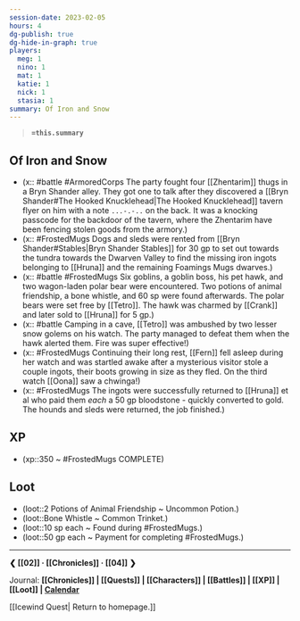 ```yaml
---
session-date: 2023-02-05
hours: 4
dg-publish: true
dg-hide-in-graph: true
players: 
  meg: 1
  nino: 1
  mat: 1
  katie: 1
  nick: 1
  stasia: 1
summary: Of Iron and Snow
---
```

> **`=this.summary`**
## Of Iron and Snow
- (x:: #battle #ArmoredCorps The party fought four [[Zhentarim]] thugs in a Bryn Shander alley. They got one to talk after they discovered a [[Bryn Shander#The Hooked Knucklehead|The Hooked Knucklehead]] tavern flyer on him with a note `...-.-..` on the back. It was a knocking passcode for the backdoor of the tavern, where the Zhentarim have been fencing stolen goods from the armory.)
- (x:: #FrostedMugs Dogs and sleds were rented from [[Bryn Shander#Stables|Bryn Shander Stables]] for 30 gp to set out towards the tundra towards the Dwarven Valley to find the missing iron ingots belonging to [[Hruna]] and the remaining Foamings Mugs dwarves.)
- (x:: #battle #FrostedMugs Six goblins, a goblin boss, his pet hawk, and two wagon-laden polar bear were encountered. Two potions of animal friendship, a bone whistle, and 60 sp were found afterwards. The polar bears were set free by [[Tetro]]. The hawk was charmed by [[Crank]] and later sold to [[Hruna]] for 5 gp.)
- (x:: #battle Camping in a cave, [[Tetro]] was ambushed by two lesser snow golems on his watch. The party managed to defeat them when the hawk alerted them. Fire was super effective!)
- (x:: #FrostedMugs Continuing their long rest, [[Fern]] fell asleep during her watch and was startled awake after a mysterious visitor stole a couple ingots, their boots growing in size as they fled. On the third watch [[Oona]] saw a chwinga!)
- (x:: #FrostedMugs The ingots were successfully returned to [[Hruna]] et al who paid them *each* a 50 gp bloodstone - quickly converted to gold. The hounds and sleds were returned, the job finished.)


## XP
- (xp::350 ~ #FrostedMugs COMPLETE)

## Loot
- (loot::2 Potions of Animal Friendship ~ Uncommon Potion.)
- (loot::Bone Whistle ~ Common Trinket.)
- (loot::10 sp each ~ Found during #FrostedMugs.)
- (loot::50 gp each ~ Payment for completing #FrostedMugs.)

--- 
**❮ [[02]] · [[Chronicles]] ·  [[04]] ❯**

Journal: **[[Chronicles]] | [[Quests]] |  [[Characters]] | [[Battles]] | [[XP]] | [[Loot]] | [Calendar](https://app.fantasy-calendar.com/calendars/38f9e3f5098bac1f655a4fb4241f35eb)**

[[Icewind Quest| Return to homepage.]]
